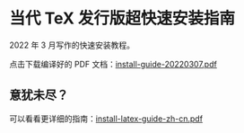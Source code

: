 # 当代 TeX 发行版超快速安装指南

2022 年 3 月写作的快速安装教程。

点击下载编译好的 PDF 文档：[install-guide-20220307.pdf]()

## 意犹未尽？

可以看看更详细的指南：[install-latex-guide-zh-cn.pdf](http://mirrors.ctan.org/info/install-latex-guide-zh-cn/install-latex-guide-zh-cn.pdf)
